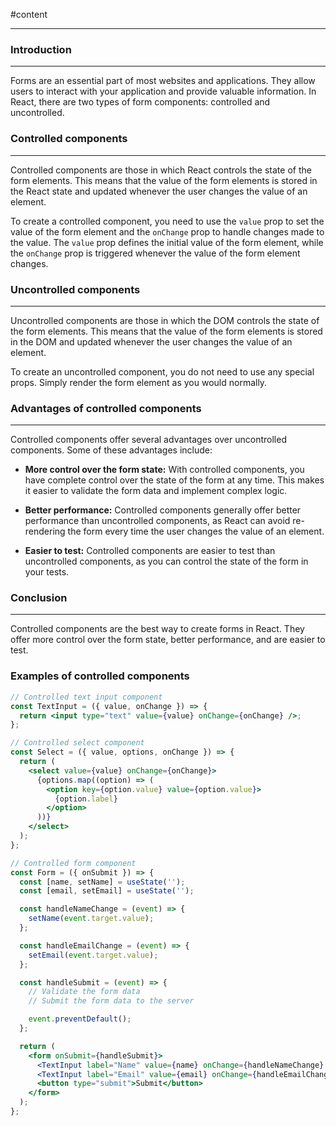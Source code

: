#content

---

### **Introduction**

---

Forms are an essential part of most websites and applications. They allow users to interact with your application and
provide valuable information. In React, there are two types of form components: controlled and uncontrolled.

### **Controlled components**

---

Controlled components are those in which React controls the state of the form elements. This means that the value of the
form elements is stored in the React state and updated whenever the user changes the value of an element.

To create a controlled component, you need to use the `value` prop to set the value of the form element and the
`onChange` prop to handle changes made to the value. The `value` prop defines the initial value of the form element,
while the `onChange` prop is triggered whenever the value of the form element changes.

### **Uncontrolled components**

---

Uncontrolled components are those in which the DOM controls the state of the form elements. This means that the value of
the form elements is stored in the DOM and updated whenever the user changes the value of an element.

To create an uncontrolled component, you do not need to use any special props. Simply render the form element as you
would normally.

### **Advantages of controlled components**

---

Controlled components offer several advantages over uncontrolled components. Some of these advantages include:

- **More control over the form state:** With controlled components, you have complete control over the state of the form
  at any time. This makes it easier to validate the form data and implement complex logic.

- **Better performance:** Controlled components generally offer better performance than uncontrolled components, as
  React can avoid re-rendering the form every time the user changes the value of an element.

- **Easier to test:** Controlled components are easier to test than uncontrolled components, as you can control the
  state of the form in your tests.

### **Conclusion**

---

Controlled components are the best way to create forms in React. They offer more control over the form state, better
performance, and are easier to test.

### Examples of controlled components

```jsx
// Controlled text input component
const TextInput = ({ value, onChange }) => {
  return <input type="text" value={value} onChange={onChange} />;
};

// Controlled select component
const Select = ({ value, options, onChange }) => {
  return (
    <select value={value} onChange={onChange}>
      {options.map((option) => (
        <option key={option.value} value={option.value}>
          {option.label}
        </option>
      ))}
    </select>
  );
};

// Controlled form component
const Form = ({ onSubmit }) => {
  const [name, setName] = useState('');
  const [email, setEmail] = useState('');

  const handleNameChange = (event) => {
    setName(event.target.value);
  };

  const handleEmailChange = (event) => {
    setEmail(event.target.value);
  };

  const handleSubmit = (event) => {
    // Validate the form data
    // Submit the form data to the server

    event.preventDefault();
  };

  return (
    <form onSubmit={handleSubmit}>
      <TextInput label="Name" value={name} onChange={handleNameChange} />
      <TextInput label="Email" value={email} onChange={handleEmailChange} />
      <button type="submit">Submit</button>
    </form>
  );
};
```

